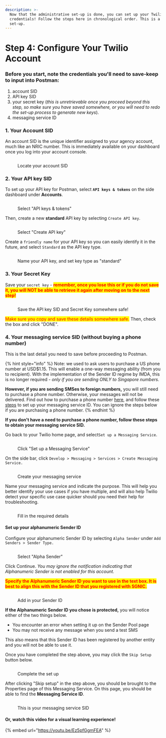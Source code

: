 ```yaml
---
description: >-
  Now that the administrative set-up is done, you can set up your Twilio
  credentials! Follow the steps here in chronological order. This is a one-time
  set-up.
---
```


# Step 4: Configure Your Twilio Account

### Before you start, note the credentials you'll need to save-keep to input into Postman:

1. account SID
2. API key SID
3. your secret key (_this is unretrievable once you proceed beyond this step, so make sure you have saved somewhere, or you will need to redo the set-up process to generate new keys_).
4. messaging service ID

### 1. Your Account SID

An account SID is the unique identifier assigned to your agency account, much like an NRIC number. This is immediately available on your dashboard once you log into your account console.

<figure><img src="../../../.gitbook/assets/image (14).png" alt=""><figcaption><p>Locate your account SID</p></figcaption></figure>

### 2. Your API key SID

To set up your API key for Postman, select **`API keys & tokens`** on the side dashboard under **Accounts**.

<figure><img src="../../../.gitbook/assets/image (2).png" alt=""><figcaption><p>Select "API keys &#x26; tokens"</p></figcaption></figure>

Then, create a new **standard** API key by selecting `Create API key`.

<figure><img src="../../../.gitbook/assets/image (17).png" alt=""><figcaption><p>Select "Create API key"</p></figcaption></figure>

Create a `friendly name` for your API key so you can easily identify it in the future, and select `Standard` as the API key type.

<figure><img src="../../../.gitbook/assets/image (6).png" alt=""><figcaption><p>Name your API key, and set key type as "standard"</p></figcaption></figure>

### 3. Your Secret Key

Save your `secret key` - <mark style="color:red;">**remember, once you lose this or if you do not save it, you will NOT be able to retrieve it again after moving on to the next step!**</mark>

<figure><img src="../../../.gitbook/assets/image (18).png" alt=""><figcaption><p>Save the API key SID and Secret Key somewhere safe!</p></figcaption></figure>

<mark style="color:red;">Make sure you copy and save these details somewhere safe.</mark> Then, check the box and click "DONE".

### 4. Your messaging service SID (without buying a phone number)

This is the last detail you need to save before proceeding to Postman.

{% hint style="info" %}
Note: we used to ask users to purchase a US phone number at USD$1.15. This will enable a one-way messaging ability (from you to recipient). With the implementation of the Sender ID regime by IMDA, this is no longer required - _only if you are sending ONLY to Singapore numbers._

**However, if you are sending SMSes to foreign numbers,** you will still need to purchase a phone number. Otherwise, your messages will not be delivered. Find out how to purchase a phone number [here](what-if-i-need-to-buy-a-phone-number.md), and follow these [steps](what-if-i-need-to-buy-a-phone-number.md) to set up your messaging service ID. You can ignore the steps below if you are purchasing a phone number.
{% endhint %}

**If you don't have a need to purchase a phone number, follow these steps to obtain your messaging service SID.**

Go back to your Twilio home page, and select`Set up a Messaging Service`.

<figure><img src="../../../.gitbook/assets/image (1).png" alt=""><figcaption><p>Click "Set up a Messaging Service"</p></figcaption></figure>

On the side bar, click `Develop > Messaging > Services > Create Messaging Service.`

<figure><img src="../../../.gitbook/assets/image (16).png" alt=""><figcaption><p>Create your messaging service</p></figcaption></figure>

Name your messaging service and indicate the purpose. This will help you better identify your use cases if you have multiple, and will also help Twilio detect your specific use case quicker should you need their help for troubleshooting.

<figure><img src="../../../.gitbook/assets/image (8).png" alt=""><figcaption><p>Fill in the required details</p></figcaption></figure>

#### Set up your alphanumeric Sender ID

Configure your alphanumeric Sender ID by selecting `Alpha Sender` under `Add Senders > Sender Type.`

<figure><img src="../../../.gitbook/assets/image (11).png" alt=""><figcaption><p>Select "Alpha Sender"</p></figcaption></figure>

Click Continue. _You may ignore the notification indicating that Alphanumeric Sender is not enabled for this account._

<mark style="color:red;">**Specify the Alphanumeric Sender ID you want to use in the text box. It is best to align this with the Sender ID that you registered with SGNIC.**</mark>

<figure><img src="../../../.gitbook/assets/image (22).png" alt=""><figcaption><p>Add in your Sender ID</p></figcaption></figure>

**If the Alphanumeric Sender ID you chose is protected,** you will notice either of the two things below.

* You encounter an error when setting it up on the Sender Pool page
* You may not receive any message when you send a test SMS

This also means that this Sender ID has been registered by another entity and you will not be able to use it.

Once you have completed the step above, you may click the `Skip Setup` button below.

<figure><img src="../../../.gitbook/assets/image.png" alt=""><figcaption><p>Complete the set up</p></figcaption></figure>

After clicking "Skip setup" in the step above, you should be brought to the Properties page of this Messaging Service. On this page, you should be able to find the **Messaging Service ID**.

<figure><img src="../../../.gitbook/assets/image (5).png" alt=""><figcaption><p>This is your messaging service SID</p></figcaption></figure>

#### Or, watch this video for a visual learning experience!

{% embed url="https://youtu.be/Ez5pfGgmFEA" %}
